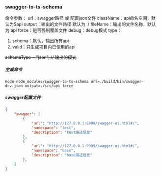 ### swagger-to-ts-schema

命令参数：
url：swagger路径 或 配置json文件
className：api命名空间，默认为$api
output：输出的文件路径 默认为 ./
fileName：输出的文件名称，默认为 api
force：是否强制覆盖文件
debug：debug模式
type：
1. schema：默认，输出所有api
2. valid：只生成项目内已使用的api

~~schemaType = "json", // 输出的模式~~

##### 生成命令
```
node node_modules/swagger-to-ts-schema url=./build/bin/swagger-dev.json output=./src/api force
```
##### swagger配置文件
```json
{
    "swagger": [
        {
            "url": "http://127.0.0.1:8888/swagger-ui.html#/",
            "namespace": "test",
            "description": "test描述信息"
        },
        {
            "url": "http://127.0.0.1:9999/swagger-ui.html#/",
            "namespace": "base",
            "description": "base描述信息"
        },
    ]
}
```